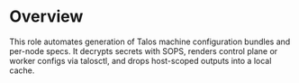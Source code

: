 # Overview
This role automates generation of Talos machine configuration bundles and per-node specs.
It decrypts secrets with SOPS, renders control plane or worker configs via talosctl, and drops host-scoped outputs into a local cache.
